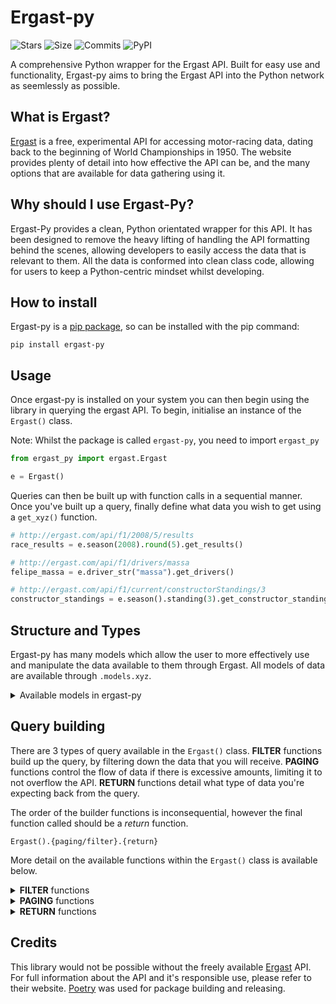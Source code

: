 # Ergast-py

![Stars](https://img.shields.io/github/stars/Samuel-Roach/ergast-py?color=purple&style=for-the-badge) ![Size](https://img.shields.io/github/languages/code-size/Samuel-Roach/ergast-py?style=for-the-badge) ![Commits](https://img.shields.io/github/commit-activity/m/Samuel-Roach/ergast-py?color=orange&style=for-the-badge) ![PyPI](https://img.shields.io/pypi/v/ergast-py?color=green&style=for-the-badge)

A comprehensive Python wrapper for the Ergast API. Built for easy use and functionality, Ergast-py aims to bring the Ergast API into the Python network as seemlessly as possible.

## What is Ergast?

[Ergast](http://ergast.com/mrd/) is a free, experimental API for accessing motor-racing data, dating back to the beginning of World Championships in 1950. The website provides plenty of detail into how effective the API can be, and the many options that are available for data gathering using it.

## Why should I use Ergast-Py?

Ergast-Py provides a clean, Python orientated wrapper for this API. It has been designed to remove the heavy lifting of handling the API formatting behind the scenes, allowing developers to easily access the data that is relevant to them. All the data is conformed into clean class code, allowing for users to keep a Python-centric mindset whilst developing.

## How to install

Ergast-py is a [pip package](https://pypi.org/project/ergast-py/), so can be installed with the pip command:

```
pip install ergast-py
```

## Usage

Once ergast-py is installed on your system you can then begin using the library in querying the ergast API. To begin, initialise an instance of the ``Ergast()`` class.

Note: Whilst the package is called ``ergast-py``, you need to import ``ergast_py``

```python
from ergast_py import ergast.Ergast

e = Ergast()
```

Queries can then be built up with function calls in a sequential manner. Once you've built up a query, finally define what data you wish to get using a ``get_xyz()`` function.

```python
# http://ergast.com/api/f1/2008/5/results
race_results = e.season(2008).round(5).get_results()

# http://ergast.com/api/f1/drivers/massa
felipe_massa = e.driver_str("massa").get_drivers()

# http://ergast.com/api/f1/current/constructorStandings/3
constructor_standings = e.season().standing(3).get_constructor_standings()
```

## Structure and Types

Ergast-py has many models which allow the user to more effectively use and manipulate the data available to them through Ergast. All models of data are available through ``.models.xyz``.

<details>
<summary>Available models in ergast-py</summary>
</br>

| Name                  | Description                                               |
| --------------------- | --------------------------------------------------------- |
| AverageSpeed          | The average speed achieved during a fastest lap           |
| Circuit               | Details about a Formula One circuit                       |
| ConstructorStanding   | A single constructor's representation in the standings    |
| Constructor           | A Formula One constructor                                 |
| DriverStanding        | A single driver's representation in the standings         |
| Driver                | A Formula One driver                                      |
| FastestLap            | A fastest lap achieved by a driver                        |
| Lap                   | Details about a drivers lap                               |
| Location              | The position of a circuit                                 |
| PitStop               | Details about a driver's pit stop                         |
| Race                  | Full representation of a Formula One race                 |
| Result                | Details about a driver's result                           |
| Season                | Details about a Formula One season                        |
| StandingsList         | A list of standings; constructors or drivers              |
| Status                | Details about the final status of a driver in a race      |
| Timing                | Details about the timings of a driver during a lap        |

</details>

## Query building

There are 3 types of query available in the ``Ergast()`` class. <b>FILTER</b> functions build up the query, by filtering down the data that you will receive. <b>PAGING</b> functions control the flow of data if there is excessive amounts, limiting it to not overflow the API. <b>RETURN</b> functions detail what type of data you're expecting back from the query.

The order of the builder functions is inconsequential, however the final function called should be a <i>return</i> function.
```
Ergast().{paging/filter}.{return}
```

More detail on the available functions within the ``Ergast()`` class is available below.

<details>
<summary><b>FILTER</b> functions</summary>
</br>

| Name            | Arguments                | Notes                                                                          |
| --------------- | ------------------------ | ------------------------------------------------------------------------------ |
| season          | year: int                | If you call season with no arguments it will default to the current season     |
| round           | round: int               | If you call round with no arguments it will default to the last round          |
| driver          | driver: Driver           | The Driver equivalent of ``driver_str``                                        |
| driver_str      | driver: str              | The String equivalent of ``driver``. Must use driver's driverId                |
| constructor     | constructor: Constructor | The Constructor equivalent of ``constructor_str``                              |
| constructor_str | constructor: str         | The String equivalent of ``constructor``. Must use constructor's constructorId |
| qualifying      | position: int            | Position at the <i>end</i> of qualifying                                       |
| sprint          | position: int            |                                                                                |
| grid            | position: int            | Position lined up on the grid                                                  |
| result          | position: int            |                                                                                |
| fastest         | position: int            | Ranking in list of each drivers fastest lap                                    |
| circuit         | circuit: Circuit         | The Circuit equivalent of ``circuit_str``                                      |
| circuit_str     | circuit: str             | The String equivalent of ``circuit``. Must use circuit's circuitId             |
| status          | status: int              | The Integer equivalent of ``status_string``. Must use statusId                 |
| status_str      | status: str              | The String equivalent of ``status``                                            |
| standing        | position: int            | Position of Driver or Constructor in standing                                  |
| lap             | lap_number: int          |                                                                                |
| pit_stop        | stop_number: int         |                                                                                |

</details>

<details>
<summary><b>PAGING</b> functions</summary>
</br>

| Name             | Arguments   |
| ---------------- | ----------- |
| limit            | amount: int |
| offset           | amount: int |


</details>

<details>
<summary><b>RETURN</b> functions</summary>
</br>

| Name                      | Return Type           |
| ------------------------- | --------------------- |
| get_circuits              | list[Circuit]         |
| get_constructors          | list[Constructor]     |
| get_drivers               | list[Driver]          |
| get_qualifying            | list[Race]            |
| get_sprints               | list[Race]            |
| get_results               | list[Race]            |
| get_races                 | list[Race]            |
| get_seasons               | list[Season]          |
| get_statuses              | list[Status]          |
| get_driver_standings      | list[StandingsList]   |
| get_constructor_standings | list[StandingsList]   |
| get_laps                  | list[Race]            |
| get_pit_stops             | list[Race]            |

</details>

## Credits

This library would not be possible without the freely available [Ergast](http://ergast.com/mrd/) API. For full information about the API and it's responsible use, please refer to their website. [Poetry](https://python-poetry.org/) was used for package building and releasing.
